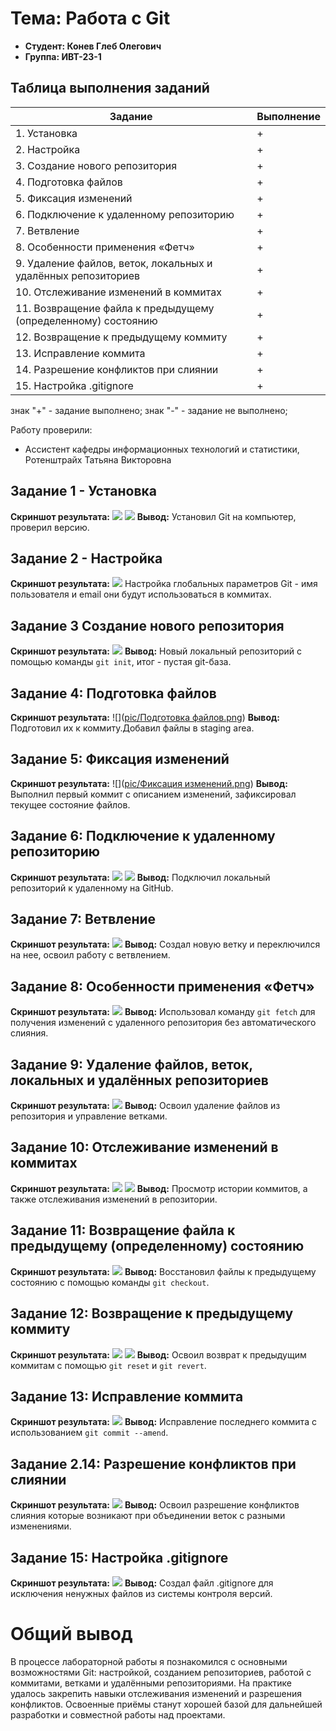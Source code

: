 # Тема: Работа с Git
- **Студент: Конев Глеб Олегович**
- **Группа: ИВТ-23-1**
## Таблица выполнения заданий
| Задание | Выполнение |
|----------|----------|
| 1. Установка | + |
| 2. Настройка | + |
| 3. Создание нового репозитория | + |
| 4. Подготовка файлов | + |
| 5. Фиксация изменений | + |
| 6. Подключение к удаленному репозиторию | + |
| 7. Ветвление | + |
| 8. Особенности применения «Фетч» | + |
| 9. Удаление файлов, веток, локальных и удалённых репозиториев | + |
| 10. Отслеживание изменений в коммитах | + |
| 11. Возвращение файла к предыдущему (определенному) состоянию | + |
| 12. Возвращение к предыдущему коммиту | + |
| 13. Исправление коммита | + |
| 14. Разрешение конфликтов при слиянии | + |
| 15. Настройка .gitignore | + |

знак "+" - задание выполнено; знак "-" - задание не выполнено;

Работу проверили: 

- Ассистент кафедры информационных технологий и статистики, Ротенштрайх Татьяна Викторовна

## Задание 1 - Установка

**Скриншот результата:**
![](pic/установка.png)
![](pic/установка1.png)
**Вывод:** Установил Git на компьютер, проверил версию.

## Задание 2 - Настройка
**Скриншот результата:**
![](pic/настройка.png)
Настройка глобальных параметров Git - имя пользователя и email они будут использоваться в коммитах.

## Задание 3 Создание нового репозитория
**Скриншот результата:**
![](https://github.com/gleb213122312/programm-engineering/blob/main/pic/%D0%A1%D0%BE%D0%B7%D0%B4%D0%B0%D0%BD%D0%B8%D0%B5%20%D0%BD%D0%BE%D0%B2%D0%BE%D0%B3%D0%BE%20%D1%80%D0%B5%D0%BF%D0%BE%D0%B7%D0%B8%D1%82%D0%BE%D1%80%D0%B8%D1%8F.png)
**Вывод:**  Новый локальный репозиторий с помощью команды `git init`, итог - пустая git-база.

## Задание 4: Подготовка файлов
**Скриншот результата:**
![]([pic/Подготовка файлов.png](https://github.com/gleb213122312/programm-engineering/blob/main/pic/%D0%9F%D0%BE%D0%B4%D0%B3%D0%BE%D1%82%D0%BE%D0%B2%D0%BA%D0%B0%20%D1%84%D0%B0%D0%B9%D0%BB%D0%BE%D0%B2.png))
**Вывод:** Подготовил их к коммиту.Добавил файлы в staging area.

## Задание 5: Фиксация изменений
**Скриншот результата:**
![]([pic/Фиксация изменений.png](https://github.com/gleb213122312/programm-engineering/blob/main/pic/%D0%A4%D0%B8%D0%BA%D1%81%D0%B0%D1%86%D0%B8%D1%8F%20%D0%B8%D0%B7%D0%BC%D0%B5%D0%BD%D0%B5%D0%BD%D0%B8%D0%B9.png))
**Вывод:** Выполнил первый коммит с описанием изменений, зафиксировал текущее состояние файлов.

## Задание 6: Подключение к удаленному репозиторию
**Скриншот результата:**
![](https://github.com/gleb213122312/programm-engineering/blob/main/pic/%D0%9F%D0%BE%D0%B4%D0%BA%D0%BB%D1%8E%D1%87%D0%B5%D0%BD%D0%B8%D0%B5%20%D0%BA%20%D1%83%D0%B4%D0%B0%D0%BB%D0%B5%D0%BD%D0%BD%D0%BE%D0%BC%D1%83%20%D1%80%D0%B5%D0%BF%D0%BE%D0%B7%D0%B8%D1%82%D0%BE%D1%80%D0%B8%D1%8E.png)
![](https://github.com/gleb213122312/programm-engineering/blob/main/pic/%D0%9F%D0%BE%D0%B4%D0%BA%D0%BB%D1%8E%D1%87%D0%B5%D0%BD%D0%B8%D0%B5%20%D0%BA%20%D1%83%D0%B4%D0%B0%D0%BB%D0%B5%D0%BD%D0%BD%D0%BE%D0%BC%D1%83%20%D1%80%D0%B5%D0%BF%D0%BE%D0%B7%D0%B8%D1%82%D0%BE%D1%80%D0%B8%D1%8E1.png)
**Вывод:** Подключил локальный репозиторий к удаленному на GitHub.

## Задание 7: Ветвление
**Скриншот результата:**
![](pic/Ветвление.png)
**Вывод:** Создал новую ветку и переключился на нее, освоил работу с ветвлением.

## Задание 8: Особенности применения «Фетч»
**Скриншот результата:**
![](https://github.com/gleb213122312/programm-engineering/blob/main/pic/%D0%9E%D1%81%D0%BE%D0%B1%D0%B5%D0%BD%D0%BD%D0%BE%D1%81%D1%82%D0%B8%20%D0%BF%D1%80%D0%B8%D0%BC%D0%B5%D0%BD%D0%B5%D0%BD%D0%B8%D1%8F%20%C2%AB%D0%A4%D0%B5%D1%82%D1%87%C2%BB.png)
**Вывод:** Использовал команду `git fetch` для получения изменений с удаленного репозитория без автоматического слияния.

## Задание 9: Удаление файлов, веток, локальных и удалённых репозиториев
**Скриншот результата:**
![](https://github.com/gleb213122312/programm-engineering/blob/main/pic/%D0%A3%D0%B4%D0%B0%D0%BB%D0%B5%D0%BD%D0%B8%D0%B5%20%D1%84%D0%B0%D0%B9%D0%BB%D0%BE%D0%B2%2C%20%D0%B2%D0%B5%D1%82%D0%BE%D0%BA%2C%20%D0%BB%D0%BE%D0%BA%D0%B0%D0%BB%D1%8C%D0%BD%D1%8B%D1%85%20%D0%B8%20%D1%83%D0%B4%D0%B0%D0%BB%D1%91%D0%BD%D0%BD%D1%8B%D1%85%20%D1%80%D0%B5%D0%BF%D0%BE%D0%B7%D0%B8%D1%82%D0%BE%D1%80%D0%B8%D0%B5%D0%B2.png)
**Вывод:** Освоил удаление файлов из репозитория и управление ветками.

## Задание 10: Отслеживание изменений в коммитах
**Скриншот результата:**
![](https://github.com/gleb213122312/programm-engineering/blob/main/pic/%D0%9E%D1%82%D1%81%D0%BB%D0%B5%D0%B6%D0%B8%D0%B2%D0%B0%D0%BD%D0%B8%D0%B5%20%D0%B8%D0%B7%D0%BC%D0%B5%D0%BD%D0%B5%D0%BD%D0%B8%D0%B9%20%D0%B2%20%D0%BA%D0%BE%D0%BC%D0%BC%D0%B8%D1%82%D0%B0%D1%85.png)
![](https://github.com/gleb213122312/programm-engineering/blob/main/pic/%D0%9E%D1%82%D1%81%D0%BB%D0%B5%D0%B6%D0%B8%D0%B2%D0%B0%D0%BD%D0%B8%D0%B5%20%D0%B8%D0%B7%D0%BC%D0%B5%D0%BD%D0%B5%D0%BD%D0%B8%D0%B9%20%D0%B2%20%D0%BA%D0%BE%D0%BC%D0%BC%D0%B8%D1%82%D0%B0%D1%851.png)
**Вывод:** Просмотр истории коммитов, а также отслеживания изменений в репозитории.

## Задание 11: Возвращение файла к предыдущему (определенному) состоянию
**Скриншот результата:**
![](https://github.com/gleb213122312/programm-engineering/blob/main/pic/%D0%92%D0%BE%D0%B7%D0%B2%D1%80%D0%B0%D1%89%D0%B5%D0%BD%D0%B8%D0%B5%20%D1%84%D0%B0%D0%B9%D0%BB%D0%B0%20%D0%BA%20%D0%BF%D1%80%D0%B5%D0%B4%D1%8B%D0%B4%D1%83%D1%89%D0%B5%D0%BC%D1%83%20(%D0%BE%D0%BF%D1%80%D0%B5%D0%B4%D0%B5%D0%BB%D0%B5%D0%BD%D0%BD%D0%BE%D0%BC%D1%83)%20%D1%81%D0%BE%D1%81%D1%82%D0%BE%D1%8F%D0%BD%D0%B8%D1%8E.png)
**Вывод:** Восстановил файлы к предыдущему состоянию с помощью команды `git checkout`.

## Задание 12: Возвращение к предыдущему коммиту
**Скриншот результата:**
![](https://github.com/gleb213122312/programm-engineering/blob/main/pic/%D0%92%D0%BE%D0%B7%D0%B2%D1%80%D0%B0%D1%89%D0%B5%D0%BD%D0%B8%D0%B5%20%D0%BA%20%D0%BF%D1%80%D0%B5%D0%B4%D1%8B%D0%B4%D1%83%D1%89%D0%B5%D0%BC%D1%83%20%D0%BA%D0%BE%D0%BC%D0%BC%D0%B8%D1%82%D1%83.png)
![](https://github.com/gleb213122312/programm-engineering/blob/main/pic/%D0%92%D0%BE%D0%B7%D0%B2%D1%80%D0%B0%D1%89%D0%B5%D0%BD%D0%B8%D0%B5%20%D0%BA%20%D0%BF%D1%80%D0%B5%D0%B4%D1%8B%D0%B4%D1%83%D1%89%D0%B5%D0%BC%D1%83%20%D0%BA%D0%BE%D0%BC%D0%BC%D0%B8%D1%82%D1%831.png)
**Вывод:** Освоил возврат к предыдущим коммитам с помощью `git reset` и `git revert`.

## Задание 13: Исправление коммита
**Скриншот результата:**
![](https://github.com/gleb213122312/programm-engineering/blob/main/pic/%D0%98%D1%81%D0%BF%D1%80%D0%B0%D0%B2%D0%BB%D0%B5%D0%BD%D0%B8%D0%B5%20%D0%BA%D0%BE%D0%BC%D0%BC%D0%B8%D1%82%D0%B0.png)
**Вывод:** Исправление последнего коммита с использованием `git commit --amend`.

## Задание 2.14: Разрешение конфликтов при слиянии
**Скриншот результата:**
![](https://github.com/gleb213122312/programm-engineering/blob/main/pic/%D0%A0%D0%B0%D0%B7%D1%80%D0%B5%D1%88%D0%B5%D0%BD%D0%B8%D0%B5%20%D0%BA%D0%BE%D0%BD%D1%84%D0%BB%D0%B8%D0%BA%D1%82%D0%BE%D0%B2%20%D0%BF%D1%80%D0%B8%20%D1%81%D0%BB%D0%B8%D1%8F%D0%BD%D0%B8%D0%B8.png)
**Вывод:** Освоил разрешение конфликтов слияния которые возникают при объединении веток с разными изменениями.

## Задание 15: Настройка .gitignore
**Скриншот результата:**
![](https://github.com/gleb213122312/programm-engineering/blob/main/pic/%D0%9D%D0%B0%D1%81%D1%82%D1%80%D0%BE%D0%B9%D0%BA%D0%B0%20.gitignore.png)
**Вывод:** Создал файл .gitignore для исключения ненужных файлов из системы контроля версий.

# Общий вывод
В процессе лабораторной работы я познакомился с основными возможностями Git: настройкой, созданием репозиториев, работой с коммитами, ветками и удалёнными репозиториями. На практике удалось закрепить навыки отслеживания изменений и разрешения конфликтов. Освоенные приёмы станут хорошей базой для дальнейшей разработки и совместной работы над проектами.
